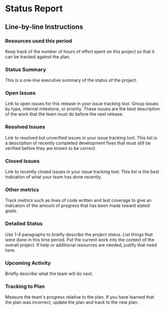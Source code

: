 # Status Report

## Line-by-line Instructions

### Resources used this period

Keep track of the number of hours of effort spent on this project so that it can be tracked against the plan.

### Status Summary

This is a one-line executive summary of the status of the project.

### Open Issues

Link to open issues for this release in your issue tracking tool. Group issues by type, internal milestone, or priority. These issues are the best description of the work that the team must do before the next release.

### Resolved Issues

Link to resolved but unverified issues in your issue tracking tool. This list is a description of recently completed development fixes that must still be verified before they are known to be correct.

### Closed Issues

Link to recently closed issues in your issue tracking tool. This list is the best indication of what your team has done recently.

### Other metrics

Track metrics such as lines of code written and test coverage to give an indication of the amount of progress that has been made toward stated goals.

### Detailed Status

Use 1-4 paragraphs to briefly describe the project status. List things that were done in this time period. Put the current work into the context of the overall project. If help or additional resources are needed, justify that need here.

### Upcoming Activity

Briefly describe what the team will do next.

### Tracking to Plan

Measure the team's progress relative to the plan. If you have learned that the plan was incorrect, update the plan and track to the new plan.

